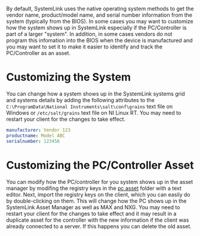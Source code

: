 By default, SystemLink uses the native operating system methods to get the vendor name, product/model name, and serial number information from the system (typically from the BIOS). In some cases you may want to customize how the system shows up in SystemLink especially if the PC/Controller is part of a larger "system".  In addition, in some cases vendors do not program this infomation into the BIOS when the device is manufactured and you may want to set it to make it easier to identify and track the PC/Controller as an asset.

# Customizing the System
You can change how a system shows up in the SystemLink systems grid and systems details by adding the following attributes to the `C:\ProgramData\National Instruments\salt\conf\grains` text file on Windows or `/etc/salt/grains` text file on NI Linux RT. You may need to restart your client for the changes to take effect.

```yaml
manufacturer: Vendor 123
productname: Model ABC
serialnumber: 123456
```

# Customizing the PC/Controller Asset
You can modify how the PC/controller for you system shows up in the asset manager by modifing the registry keys in the [pc asset](pc%20asset) folder with a text editor. Next, import the registry keys on the client, which you can easily do by double-clicking on them.  This will change how the PC shows up in the SystemLink Asset Manager as well as MAX and NXG.  You may need to restart your client for the changes to take effect and it may result in a duplicate asset for the controller with the new information if the client was already connected to a server.  If this happens you can delete the old asset.
